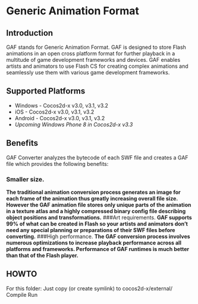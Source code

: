 Generic Animation Format
=========

Introduction
-----------------------

GAF stands for Generic Animation Format. GAF is designed to store Flash animations in an open cross platform format for further playback in a multitude of game development frameworks and devices. GAF enables artists and animators to use Flash CS for creating complex animations and seamlessly use them with various game development frameworks.

Supported Platforms
-----------------------
- Windows - Cocos2d-x v3.0, v3.1, v3.2
- iOS - Cocos2d-x v3.0, v3.1, v3.2
- Android - Cocos2d-x v3.0, v3.1, v3.2
- *Upcoming Windows Phone 8 in Cocos2d-x v3.3*

Benefits
-----------------------
GAF Converter analyzes the bytecode of each SWF file and creates a GAF file which provides the following benefits:
### Smaller size.
**The traditional animation conversion process generates an image for each frame of the animation thus greatly increasing overall file size. However the GAF animation file stores only unique parts of the animation in a texture atlas and a highly compressed binary config file describing object positions and transformations.**
###Art requirements.
**GAF supports 99% of what can be created in Flash so your artists and animators don’t need any special planning or preparations of their SWF files before converting.**
###High performance. 
**The GAF conversion process involves numerous optimizations to increase playback performance across all platforms and frameworks. Performance of GAF runtimes is much better than that of the Flash player.**

HOWTO
-----------------------
For this folder: Just copy (or create symlink) to cocos2d-x/external/
Compile
Run
